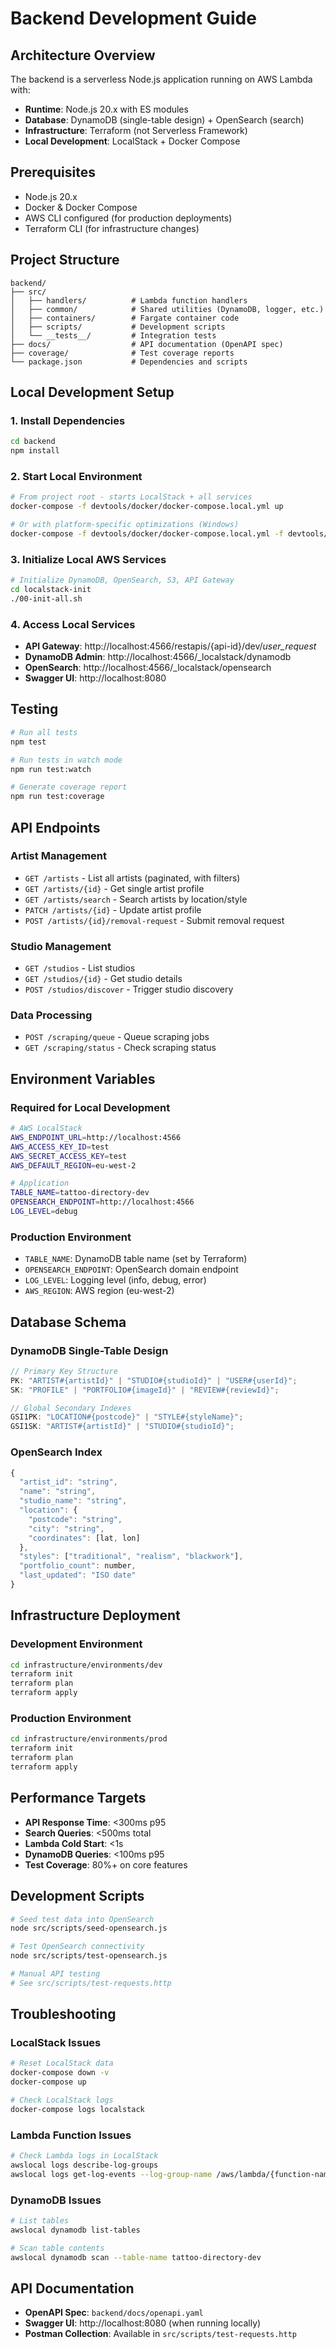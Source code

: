 # Backend Development Guide

## Architecture Overview

The backend is a serverless Node.js application running on AWS Lambda with:

- **Runtime**: Node.js 20.x with ES modules
- **Database**: DynamoDB (single-table design) + OpenSearch (search)
- **Infrastructure**: Terraform (not Serverless Framework)
- **Local Development**: LocalStack + Docker Compose

## Prerequisites

- Node.js 20.x
- Docker & Docker Compose
- AWS CLI configured (for production deployments)
- Terraform CLI (for infrastructure changes)

## Project Structure

```
backend/
├── src/
│   ├── handlers/          # Lambda function handlers
│   ├── common/            # Shared utilities (DynamoDB, logger, etc.)
│   ├── containers/        # Fargate container code
│   ├── scripts/           # Development scripts
│   └── __tests__/         # Integration tests
├── docs/                  # API documentation (OpenAPI spec)
├── coverage/              # Test coverage reports
└── package.json           # Dependencies and scripts
```

## Local Development Setup

### 1. Install Dependencies

```bash
cd backend
npm install
```

### 2. Start Local Environment

```bash
# From project root - starts LocalStack + all services
docker-compose -f devtools/docker/docker-compose.local.yml up

# Or with platform-specific optimizations (Windows)
docker-compose -f devtools/docker/docker-compose.local.yml -f devtools/docker/docker-compose.windows.yml up
```

### 3. Initialize Local AWS Services

```bash
# Initialize DynamoDB, OpenSearch, S3, API Gateway
cd localstack-init
./00-init-all.sh
```

### 4. Access Local Services

- **API Gateway**: http://localhost:4566/restapis/{api-id}/dev/_user_request_
- **DynamoDB Admin**: http://localhost:4566/\_localstack/dynamodb
- **OpenSearch**: http://localhost:4566/\_localstack/opensearch
- **Swagger UI**: http://localhost:8080

## Testing

```bash
# Run all tests
npm test

# Run tests in watch mode
npm run test:watch

# Generate coverage report
npm run test:coverage
```

## API Endpoints

### Artist Management

- `GET /artists` - List all artists (paginated, with filters)
- `GET /artists/{id}` - Get single artist profile
- `GET /artists/search` - Search artists by location/style
- `PATCH /artists/{id}` - Update artist profile
- `POST /artists/{id}/removal-request` - Submit removal request

### Studio Management

- `GET /studios` - List studios
- `GET /studios/{id}` - Get studio details
- `POST /studios/discover` - Trigger studio discovery

### Data Processing

- `POST /scraping/queue` - Queue scraping jobs
- `GET /scraping/status` - Check scraping status

## Environment Variables

### Required for Local Development

```bash
# AWS LocalStack
AWS_ENDPOINT_URL=http://localhost:4566
AWS_ACCESS_KEY_ID=test
AWS_SECRET_ACCESS_KEY=test
AWS_DEFAULT_REGION=eu-west-2

# Application
TABLE_NAME=tattoo-directory-dev
OPENSEARCH_ENDPOINT=http://localhost:4566
LOG_LEVEL=debug
```

### Production Environment

- `TABLE_NAME`: DynamoDB table name (set by Terraform)
- `OPENSEARCH_ENDPOINT`: OpenSearch domain endpoint
- `LOG_LEVEL`: Logging level (info, debug, error)
- `AWS_REGION`: AWS region (eu-west-2)

## Database Schema

### DynamoDB Single-Table Design

```javascript
// Primary Key Structure
PK: "ARTIST#{artistId}" | "STUDIO#{studioId}" | "USER#{userId}";
SK: "PROFILE" | "PORTFOLIO#{imageId}" | "REVIEW#{reviewId}";

// Global Secondary Indexes
GSI1PK: "LOCATION#{postcode}" | "STYLE#{styleName}";
GSI1SK: "ARTIST#{artistId}" | "STUDIO#{studioId}";
```

### OpenSearch Index

```javascript
{
  "artist_id": "string",
  "name": "string",
  "studio_name": "string",
  "location": {
    "postcode": "string",
    "city": "string",
    "coordinates": [lat, lon]
  },
  "styles": ["traditional", "realism", "blackwork"],
  "portfolio_count": number,
  "last_updated": "ISO date"
}
```

## Infrastructure Deployment

### Development Environment

```bash
cd infrastructure/environments/dev
terraform init
terraform plan
terraform apply
```

### Production Environment

```bash
cd infrastructure/environments/prod
terraform init
terraform plan
terraform apply
```

## Performance Targets

- **API Response Time**: <300ms p95
- **Search Queries**: <500ms total
- **Lambda Cold Start**: <1s
- **DynamoDB Queries**: <100ms p95
- **Test Coverage**: 80%+ on core features

## Development Scripts

```bash
# Seed test data into OpenSearch
node src/scripts/seed-opensearch.js

# Test OpenSearch connectivity
node src/scripts/test-opensearch.js

# Manual API testing
# See src/scripts/test-requests.http
```

## Troubleshooting

### LocalStack Issues

```bash
# Reset LocalStack data
docker-compose down -v
docker-compose up

# Check LocalStack logs
docker-compose logs localstack
```

### Lambda Function Issues

```bash
# Check Lambda logs in LocalStack
awslocal logs describe-log-groups
awslocal logs get-log-events --log-group-name /aws/lambda/{function-name}
```

### DynamoDB Issues

```bash
# List tables
awslocal dynamodb list-tables

# Scan table contents
awslocal dynamodb scan --table-name tattoo-directory-dev
```

## API Documentation

- **OpenAPI Spec**: `backend/docs/openapi.yaml`
- **Swagger UI**: http://localhost:8080 (when running locally)
- **Postman Collection**: Available in `src/scripts/test-requests.http`
